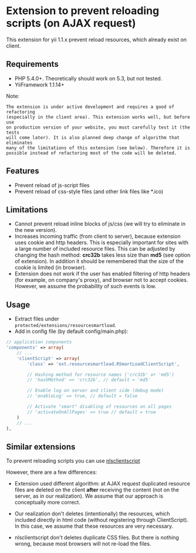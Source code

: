 # Extension to prevent reloading scripts (on AJAX request)

This extension for yii 1.1.x prevent reload resources, which already exist on client.

## Requirements

+ PHP 5.4.0+. Theoretically should work on 5.3, but not tested.
+ YiiFramework 1.1.14+


Note:

    The extension is under active development and requires a good of refactoring
    (especially in the client area). This extension works well, but before use
    on production version of your website, you must carefully test it (the tests
    will come later). It is also planned deep change of algorithm that eliminates
    many of the limitations of this extension (see below). Therefore it is
    possible instead of refactoring most of the code will be deleted.

## Features

+ Prevent reload of js-script files
+ Prevent reload of css-style files (and other link files like *.ico)

## Limitations

+ Cannot prevent reload inline blocks of js/css (we will try to eliminate in the new version).
+ Increases incoming traffic (from client to server), because extension uses cookie and http headers.
This is especially important for sites with a large number of included resource files.
This can be adjusted by changing the hash method: <b>crc32b</b> takes less size than <b>md5</b> (see option of extension).
In addition it should be remembered that the size of the cookie is limited (in browser).
+ Extension does not work if the user has enabled filtering of http headers (for example, on company's proxy),
and browser not to accept cookies. However, we assume the probability of such events is low.

## Usage

+ Extract files under <code> protected/extensions/resourcesmartload</code>.
+ Add in config file (by default config/main.php):

```php
// application components
'components' => array(
    // ...
    'clientScript' => array(
        'class' => 'ext.resourcesmartload.RSmartLoadClientScript',

        // Hashing method for resource names ('crc32b' or 'md5')
        // 'hashMethod' => 'crc32b', // default = 'md5'

        // Enable log on server and client side (debug mode)
        // 'enableLog' => true, // default = false

        // Activate "smart" disabling of resources on all pages
        // 'activateOnAllPages' => true // default = true
    )
    // ...
),
```


## Similar extensions

To prevent reloading scripts you can use <a href="https://github.com/nlac/nlsclientscript" target="_blank">nlsclientscript</a>

However, there are a few differences:

* Extension used different algorithm: at AJAX request duplicated resource files are deleted on the client <b>after</b>
receiving the content (not on the server, as in our realization). We assume that our approach is conceptually more correct.

* Our realization don't deletes (intentionally) the resources, which included directly in html code
(without registering through ClientScript). In this case, we assume that these resources are very necessary.

* nlsclientscript don't deletes duplicate CSS files. But there is nothing wrong, because most browsers will not re-load
the files.
